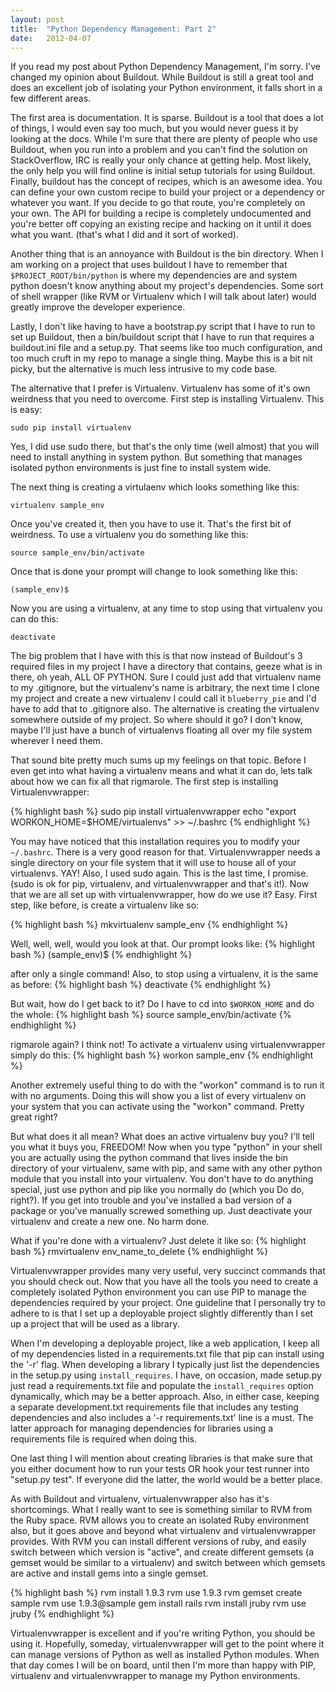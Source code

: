 ```yaml
---
layout: post
title:  "Python Dependency Management: Part 2"
date:   2012-04-07
---
```


If you read my post about Python Dependency Management, I'm sorry. I've changed
my opinion about Buildout. While Buildout is still a great tool and does an
excellent job of isolating your Python environment, it falls short in a few
different areas.

The first area is documentation. It is sparse. Buildout is a tool that does a lot
of things, I would even say too much, but you would never guess it by looking at
the docs. While I'm sure that there are plenty of people who use Buildout, when
you run into a problem and you can't find the solution on StackOverflow, IRC is
really your only chance at getting help. Most likely, the only help you will find
online is initial setup tutorials for using Buildout. Finally, buildout has the
concept of recipes, which is an awesome idea. You can define your own custom
recipe to build your project or a dependency or whatever you want. If you decide
to go that route, you're completely on your own. The API for building a recipe is
completely undocumented and you're better off copying an existing recipe and
hacking on it until it does what you want. (that's what I did and it sort of
worked).

Another thing that is an annoyance with Buildout is the bin directory. When I am
working on a project that uses buildout I have to remember that
`$PROJECT_ROOT/bin/python` is where my dependencies are and system python doesn't
know anything about my project's dependencies. Some sort of shell wrapper (like
RVM or Virtualenv which I will talk about later) would greatly improve the
developer experience.

Lastly, I don't like having to have a bootstrap.py script that I have to run to
set up Buildout, then a bin/buildout script that I have to run that requires a
buildout.ini file and a setup.py. That seems like too much configuration, and too
much cruft in my repo to manage a single thing. Maybe this is a bit nit picky,
but the alternative is much less intrusive to my code base.

The alternative that I prefer is Virtualenv. Virtualenv has some of it's own
weirdness that you need to overcome. First step is installing Virtualenv. This is
easy:

`sudo pip install virtualenv`

Yes, I did use sudo there, but that's the only time (well almost) that you will
need to install anything in system python. But something that manages isolated
python environments is just fine to install system wide.

The next thing is creating a virtulaenv which looks something like this:

`virtualenv sample_env`

Once you've created it, then you have to use it. That's the first bit of
weirdness. To use a virtualenv you do something like this:

`source sample_env/bin/activate`

Once that is done your prompt will change to look something like this:

`(sample_env)$`

Now you are using a virtualenv, at any time to stop using that virtualenv you can
do this:

`deactivate`

The big problem that I have with this is that now instead of Buildout's 3
required files in my project I have a directory that contains, geeze what is in
there, oh yeah, ALL OF PYTHON. Sure I could just add that virtualenv name to my
.gitignore, but the virtualenv's name is arbitrary, the next time I clone my
project and create a new virtualenv I could call it `blueberry_pie` and I'd have
to add that to .gitignore also. The alternative is creating the virtualenv
somewhere outside of my project. So where should it go? I don't know, maybe I'll
just have a bunch of virtualenvs floating all over my file system wherever I need
them.


That sound bite pretty much sums up my feelings on that topic. Before I even get
into what having a virtualenv means and what it can do, lets talk about how we
can fix all that rigmarole. The first step is installing Virtualenvwrapper:

{% highlight bash %}
sudo pip install virtualenvwrapper
echo "export WORKON_HOME=$HOME/virtualenvs" >> ~/.bashrc
{% endhighlight %}

You may have noticed that this installation requires you to modify your
`~/.bashrc`. There is a very good reason for that. Virtualenvwrapper needs a
single directory on your file system that it will use to house all of your
virtualenvs. YAY! Also, I used sudo again. This is the last time, I promise.
(sudo is ok for pip, virtualenv, and virtualenvwrapper and that's it!). Now that
we are all set up with virtualenvwrapper, how do we use it? Easy. First step,
like before, is create a virtualenv like so:

{% highlight bash %}
mkvirtualenv sample_env
{% endhighlight %}

Well, well, well, would you look at that. Our prompt looks like:
{% highlight bash %}
(sample_env)$
{% endhighlight %}

after only a single command! Also, to stop using a virtualenv, it is the same as
before:
{% highlight bash %}
deactivate
{% endhighlight %}

But wait, how do I get back to it? Do I have to cd into `$WORKON_HOME` and do the
whole:
{% highlight bash %}
source sample_env/bin/activate
{% endhighlight %}

rigmarole again? I think not! To activate a virtualenv using virtualenvwrapper
simply do this:
{% highlight bash %}
workon sample_env
{% endhighlight %}

Another extremely useful thing to do with the "workon" command is to run it with
no arguments. Doing this will show you a list of every virtualenv on your system
that you can activate using the "workon" command. Pretty great right?

But what does it all mean? What does an active virtualenv buy you? I'll tell you
what it buys you, FREEDOM! Now when you type "python" in your shell you are
actually using the python command that lives inside the bin directory of your
virtualenv, same with pip, and same with any other python module that you install
into your virtualenv. You don't have to do anything special, just use python and
pip like you normally do (which you Do do, right?). If you get into trouble and
you've installed a bad version of a package or you've manually screwed something
up. Just deactivate your virtualenv and create a new one. No harm done.

What if you're done with a virtualenv? Just delete it like so:
{% highlight bash %}
rmvirtualenv env_name_to_delete
{% endhighlight %}

Virtualenvwrapper provides many very useful, very succinct commands that you
should check out. Now that you have all the tools you need to create a completely
isolated Python environment you can use PIP to manage the dependencies required
by your project. One guideline that I personally try to adhere to is that I set
up a deployable project slightly differently than I set up a project that will be
used as a library.

When I'm developing a deployable project, like a web application, I keep all of
my dependencies listed in a requirements.txt file that pip can install using the
'-r' flag. When developing a library I typically just list the dependencies in
the setup.py using `install_requires`. I have, on occasion, made setup.py just read
a requirements.txt file and populate the `install_requires` option dynamically,
which may be a better approach. Also, in either case, keeping a separate
development.txt requirements file that includes any testing dependencies and also
includes a '-r requirements.txt' line is a must. The latter approach for managing
dependencies for libraries using a requirements file is required when doing this.

One last thing I will mention about creating libraries is that make sure that you
either document how to run your tests OR hook your test runner into "setup.py
test". If everyone did the latter, the world would be a better place.

As with Buildout and virtualenv, virtualenvwrapper also has it's shortcomings.
What I really want to see is something similar to RVM from the Ruby space. RVM
allows you to create an isolated Ruby environment also, but it goes above and
beyond what virtualenv and virtualenvwrapper provides. With RVM you can install
different versions of ruby, and easily switch between which version is "active",
and create different gemsets (a gemset would be similar to a virtualenv) and
switch between which gemsets are active and install gems into a single gemset.

{% highlight bash %}
rvm install 1.9.3
rvm use 1.9.3
rvm gemset create sample
rvm use 1.9.3@sample
gem install rails
rvm install jruby
rvm use jruby
{% endhighlight %}

Virtualenvwrapper is excellent and if you're writing Python, you should be using
it. Hopefully, someday, virtualenvwrapper will get to the point where it can
manage versions of Python as well as installed Python modules. When that day
comes I will be on board, until then I'm more than happy with PIP, virtualenv and
virtualenvwrapper to manage my Python environments.
